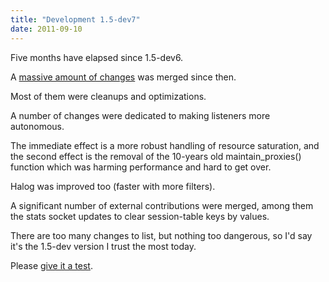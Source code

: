 ```yaml
---
title: "Development 1.5-dev7"
date: 2011-09-10
---
```

Five months have elapsed since 1.5-dev6.

A [massive amount of changes](/download/1.5/src/CHANGELOG) was merged since then.

Most of them were cleanups and optimizations.

A number of changes were dedicated to making listeners more autonomous.

The immediate effect is a more robust handling of resource saturation, and the second effect is the removal of the 10-years old maintain\_proxies() function which was harming performance and hard to get over.

Halog was improved too (faster with more filters).

A significant number of external contributions were merged, among them the stats socket updates to clear session-table keys by values.

There are too many changes to list, but nothing too dangerous, so I'd say it's the 1.5-dev version I trust the most today.

Please [give it a test](/download/1.5/src/).
